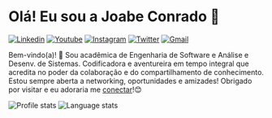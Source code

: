 # Olá! Eu sou a Joabe Conrado 👋
[![Linkedin](https://img.shields.io/badge/-ianevictória-blue?style=flat&logo=Linkedin&logoColor=white&link=https://www.linkedin.com/in/iane-victória/)](https://www.linkedin.com/in/iane-victória/)
[![Youtube](https://img.shields.io/badge/-@ianevictoria-f45572?style=flat&logo=youtube&logoColor=white&link=https://youtube.com/ianevictoria/)](https://instagram.com/ianevictoria)
[![Instagram](https://img.shields.io/badge/-@iane.victoria-7f4ca5?style=flat&logo=instagram&logoColor=white&link=https://instagram.com/iane.victoria/)](https://instagram.com/iane.victoria)
[![Twitter](https://img.shields.io/badge/-@ianevictxria-1ca0f1?style=flat&labelColor=1ca0f1&logo=twitter&logoColor=white&link=https://twitter.com/ianevictxria)](https://twitter.com/ianevictxria)
[![Gmail](https://img.shields.io/badge/-ianevictoria.tec-fa8072?style=flat&logo=Gmail&logoColor=white&link=mailto:ianevictoria.tec@gmail.com)](mailto:ianevictoria.tec@gmail.com)

Bem-vindo(a)! 🤖 Sou acadêmica de Engenharia de Software e Análise e Desenv. de Sistemas. Codificadora e aventureira em tempo integral que acredita no poder da colaboração e do compartilhamento de conhecimento. Estou sempre aberta a networking, oportunidades e amizades! Obrigado por visitar e eu adoraria me [conectar](https://www.linkedin.com/in/iane-victória/)!😊

<div>
  <img alt="Profile stats" src="https://github-readme-stats.vercel.app/api?username=ianevictoria&show_icons=true&count_private=true&include_all_commits=true&title_color=dbb6ee&icon_color=dbb6ee&text_color=dbb6ee&bg_color=0d1117&hide_border=true"/>
  <img alt="Language stats" src="https://github-readme-stats.vercel.app/api/top-langs/?username=ianevictoria&layout=compact&title_color=dbb6ee&icon_color=dbb6ee&text_color=dbb6ee&bg_color=0d1117&hide_border=true"/>
</div>
